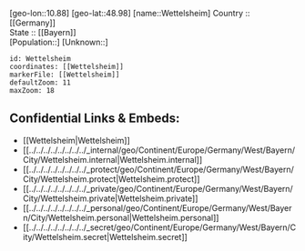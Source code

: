 ﻿---
location: [48.98,10.88] 
mapzoom: [7,12] 
mapmarker: city 
type: City
tags:
- geo/City


SpocWebEntityId: 35579
isDeleted: false
confidential: public

---
[geo-lon::10.88] 
[geo-lat::48.98] 
[name::Wettelsheim] 
Country :: [[Germany]]  
State :: [[Bayern]]  
[Population::] 
[Unknown::] 


```leaflet
id: Wettelsheim
coordinates: [[Wettelsheim]] 
markerFile: [[Wettelsheim]] 
defaultZoom: 11 
maxZoom: 18
```


## Confidential Links & Embeds: 
- [[Wettelsheim|Wettelsheim]]  
- [[../../../../../../../../_internal/geo/Continent/Europe/Germany/West/Bayern/City/Wettelsheim.internal|Wettelsheim.internal]] 
- [[../../../../../../../../_protect/geo/Continent/Europe/Germany/West/Bayern/City/Wettelsheim.protect|Wettelsheim.protect]] 
- [[../../../../../../../../_private/geo/Continent/Europe/Germany/West/Bayern/City/Wettelsheim.private|Wettelsheim.private]] 
- [[../../../../../../../../_personal/geo/Continent/Europe/Germany/West/Bayern/City/Wettelsheim.personal|Wettelsheim.personal]] 
- [[../../../../../../../../_secret/geo/Continent/Europe/Germany/West/Bayern/City/Wettelsheim.secret|Wettelsheim.secret]] 
